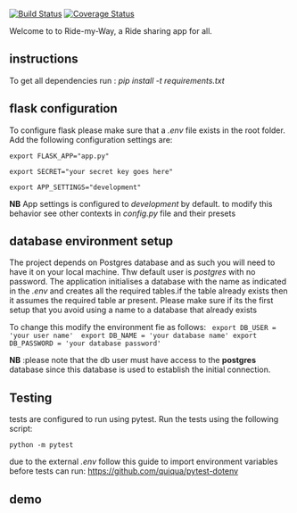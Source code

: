[![Build Status](https://travis-ci.org/fgkinus/ride-my-way.svg?branch=master)](https://travis-ci.org/fgkinus/ride-my-way)
[![Coverage Status](https://coveralls.io/repos/github/fgkinus/ride-my-way/badge.svg?branch=master)](https://coveralls.io/github/fgkinus/ride-my-way?branch=master)

Welcome to to Ride-my-Way, a Ride sharing app for all.

## instructions
To get all dependencies run : *pip install -t requirements.txt* 
## flask configuration 
To configure flask please make sure that a *.env* file exists in the root folder. 
Add the following configuration settings are:


``export FLASK_APP="app.py"``

``export SECRET="your secret key goes here"``

``export APP_SETTINGS="development"``

**NB** App settings  is configured to *development* by default. to modify this behavior
see other contexts in *config.py* file and their presets
## database environment setup

The project depends on Postgres database and as such you will need to have it on your local machine. Thw default user 
is *postgres* with no password. The application initialises a database with the name as indicated
in the *.env* and creates all the required tables.if the table already exists
then it assumes the required table ar present. Please make sure if its the first setup that you avoid
using a name to a database that already exists 

To change this modify the environment fie as follows:
`` 
export DB_USER = 'your user name' 
export DB_NAME = 'your database name'
export DB_PASSWORD = 'your database password'
``

__NB__ :please note that the db user must have access to the **postgres** database since this database
is used to establish the initial connection. 

## Testing
tests are configured to run using pytest. Run the tests using the following script:

``python -m pytest``

due to the external *.env* follow this guide to import environment variables before tests can run:
https://github.com/quiqua/pytest-dotenv

## demo
